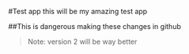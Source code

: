 #Test app
this will be my amazing test app

##This is dangerous
making these changes in github

> Note: version 2 will be way better
